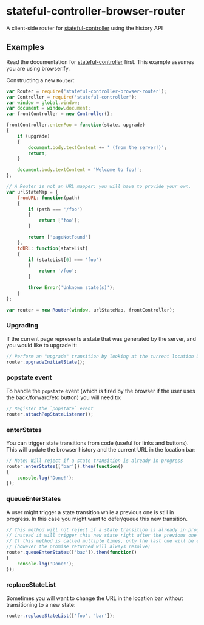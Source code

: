 stateful-controller-browser-router
==================================
A client-side router for [stateful-controller](https://www.npmjs.com/package/stateful-controller) using the history API

Examples
--------
Read the documentation for [stateful-controller](https://www.npmjs.com/package/stateful-controller) first. This example assumes you are using browserify.

Constructing a new `Router`:

```javascript
var Router = require('stateful-controller-browser-router');
var Controller = require('stateful-controller');
var window = global.window;
var document = window.document;
var frontController = new Controller();

frontController.enterFoo = function(state, upgrade)
{
	if (upgrade)
	{
		document.body.textContent += ' (from the server!)';
		return;
	}

	document.body.textContent = 'Welcome to foo!';
};

// A Router is not an URL mapper: you will have to provide your own.
var urlStateMap = {
	fromURL: function(path)
	{
		if (path === '/foo')
		{
			return ['foo'];
		}

		return ['pageNotFound']
	},
	toURL: function(stateList)
	{
		if (stateList[0] === 'foo')
		{
			return '/foo';
		}

		throw Error('Unknown state(s)');
	}
};

var router = new Router(window, urlStateMap, frontController);
```

### Upgrading
If the current page represents a state that was generated by the server, and you would like to upgrade it:

```javascript
// Perform an "upgrade" transition by looking at the current location URL
router.upgradeInitialState();
```

### popstate event
To handle the `popstate` event (which is fired by the browser if the user uses the back/forward/etc button) you will need to:

```javascript
// Register the `popstate` event
router.attachPopStateListener();
```

### enterStates
You can trigger state transitions from code (useful for links and buttons). This will update the browser history and the current URL in the location bar:
```javascript
// Note: Will reject if a state transition is already in progress
router.enterStates(['bar']).then(function()
{
	console.log('Done!');
});
```

### queueEnterStates
A user might trigger a state transition while a previous one is still in progress. In this case you might want to defer/queue this new transition.
```javascript
// This method will not reject if a state transition is already in progress,
// instead it will trigger this new state right after the previous one has completed.
// If this method is called multiple times, only the last one will be executed.
// (however the promise returned will always resolve)
router.queueEnterStates(['baz']).then(function()
{
	console.log('Done!');
});
```

### replaceStateList
Sometimes you will want to change the URL in the location bar without transitioning to a new state:
```javascript
router.replaceStateList(['foo', 'bar']);
```
